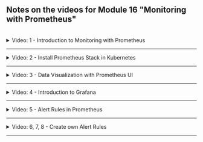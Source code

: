 ## Notes on the videos for Module 16 "Monitoring with Prometheus"
<br />

<details>
<summary>Video: 1 - Introduction to Monitoring with Prometheus</summary>
<br />

Prometheus is an open-source monitoring system and alerting toolkit. It is used widely and has an active community. Prometheus gathers, organizes, and stores metrics as time series data from targets by "scraping" metrics HTTP endpoints. It can also trigger alerts when specified conditions are observed.

Prometheus was designed for monitoring highly dynamic container environments like Kubernetes or Docker Swarm, but it can also be used to monitor traditional bare server applications.

### Why should you use Prometheus?
Monitoring highly dynamic container environments can be very challenging, so it helps to have tools like Prometheus, which are designed for monitoring these types of environments. When you have 100s or 1000s of containers, plus components on multiple levels (infrastructure, platform, application) you need a way to have a visibility and consistent monitoring across all these components. Without visibility, it's a black box for you. When things break inside your complex environment, you have no idea what is happening. You don't know what has caused the issue, what is not working.

**Example:** Many application errors appear in frontend to the end user. They only see the error message, but the cause can be any of the many components in the backend. Monitoring can help identifying the problem quickly with little effort. Instead of manually trying to troubleshoot across multiple components, it will help exactly pin point directly to the root cause.

With Prometheus everything is automated. It's constantly monitoring and looking out for any issues real time and may even identify a potential issue before it happens, so you can prevent it.

Prometheus
- constantly monitors all the services
- triggers alerts when a services crashes
- helps to identify problems before they happen

### Architecture
The `Prometheus Server` is the main component that does the actual monitoring work. It consists of a `Data Retrieval Worker` which scrapes the metrics data from applications, servers or services and stores it in a `Time Series Database`. It also contains an `HTTP Server` which accepts PromQL queries and is used by other components like the `Prometheus Web UI` or `Grafana`.

The applications, servers or services that are monitored by Prometheus are called `Targets`. And the units of these targets that are monitored (like CPU status, memory usage, disk space, requests count, exceptions count, request duration, etc.) are called `Metrics`.

The metrics are stored in human readable format. The contain a `Type` and a `Help` attribute. The type is one of the following:
- Counter: how many times x happened
- Gauge: what is the current value of x now
- Histogramm: how long or how big
The help attribute is just a description of what the metric is.

Prometheus collects the metrics data from targets by pulling that data from HTTP endpoints (`[host-address]/metrics`] the targets expose. The result returned by these endpoints must be in a format that Prometheus understands. Some services expose `/metrics` endpoints by default, others need another component for that, so called `Exporters`. Exporters help in exporting existing metrics from third-party systems as Prometheus metrics. An exporter is a service that fetches metrics from a target and converts the data and exposes them as Prometheus metrics. Prometheus can then scrape this endpoint as usual. Some exporters are maintained as part of the official Prometheus organization, others are externally contributed and maintained.

For example if you want to monitor a Linux server, you
- download a node exporter
- untar and execute it
- it converts metrics of the server
- and exposes a /metrics endpoint
- you configure Prometheus to scrape this endpoint

Exporters are often available as Docker images. If you want to monitor a MySQL database running in a pod inside a Kubernetes cluster, you can add a mysql exporter as a sidecar to that pod. Prometheus also provides monitoring of K8s cluster node resources out-of-the-box.

To monitor your own application, Prometheus provides client libraries for many different languages, that allow you to define and expose internal metrics via an HTTP endpoint on your application's instance.

If the number of targets to be monitored increases and one Prometheus server instance is no longer sufficient for scraping all the metrics endpoints, you can start additional Prometheus servers. These servers can then build a Prometheus federation wherein a Prometheus server can scrape data from other Prometheus servers.

When a target only runs for a short time, shorter than the scraping interval (e.g. a short-living batch job), it is also possible to define a `Push Gateway` the short-living target pushes its metrics to. Prometheus then collects the metrics from this gateway at a later time.

### Configuring Prometheus
You write your configuration in a `prometheus.yml` file to let Prometheus know what to scrape (which targets) and when (at what interval). Targets are discovered via a service discovery mechanism.

Example Config File:
```yaml
# how often Prometheus will scrape its targets
global:
  scrape_interval: 15s
  evaluation_interval: 15s

# rules for aggregating metric values or creating alerts when conditions are met
rule_files:
  - first.rules
  - second.rules

# what resources Prometheus monitors
scrape_configs:
  - job_name: prometheus
    static_configs:
      - targets: ['localhost:9090']  # Prometheus has its own /metrics endpoint
  - job_name: node_exporter
    scrape_interval: 1m
    scrape_timeout: 1m
    static_configs:
      - targets: ['localhost:9100']
```

Default values for each job are:
```yaml
metrics_path: "/metrics"
scheme: "http"
```

### Alertmanager
The Alertmanager handles alerts sent by Prometheus server. It takes care of deduplicating, grouping and routing them to the correct receiver integrations. Receivers can be email, PagerDuty, Slack etc. The Prometheus server reads the alert rules and if a condition for an alert is met, an alert is fired (i.e. sent to the alert manager).

### Prometheus Data Storage
Prometheus includes a local on-disk time series database, but optionally integrates with remote storage systems. Data in local storage is stored in a custom, highly efficient format.

### Querying Prometheus
Prometheus provides a functional query language called PromQL. It lets user select and aggregate time series data in real time.

Example queries:
```sh
http_requests_total{status!~"4.."}  # query all HTTP status codes except 4xx ones
rate(http_requests_total[5m])[30m:] # returns the 5min rate of the http_requests_total metric for the past 30mins
```

Options to view results are:
- Query target directly
- Prometheus Web UI
- Use a more powerful visualization tool, e.g. Grafana


</details>

*****

<details>
<summary>Video: 2 - Install Prometheus Stack in Kubernetes</summary>
<br />

### Setup Prometheus in an EKS Cluster
How can we deploy the different parts of the Prometheus monitoring stack in a Kubernetes cluster? There are several ways of doing it.

- Do it manually yoursef: Write all the configuration yaml files of the Prometheus components (like deployments, stateful sets, services, config maps, secrets etc. for Prometheus server, Alertmanager, Grafana, etc.) yourself and apply them to the cluster in the right order. This is a very inefficient way.
- Use an Operator: Find a Prometheus operator (manages the combination of all Prometheus components as one unit) and deploy it in the K8s cluster using the configuration files of the operator.
- Use a Helm chart to deploy an operator: Helm manages the initial setup of the operator and the operator will manage the running Prometheus setup.

In the [first demo project](./demo-projects/1-install-prometheus-in-k8s/) we 
- create an EKS cluster using eksctl,
- deploy the microservices application we know from module 10 (Kubernetes) on that cluster,
- deploy the Prometheus stack,
- monitor the Kubernetes cluster,
- and monitor the microservices application.

</details>

*****

<details>
<summary>Video: 3 - Data Visualization with Prometheus UI</summary>
<br />

With monitoring we want to notice when something unexpected happens, i.e. we want to observe anomalies (CPU spikes, insufficient storage, high load, unauthorized requests, etc.). And then we want to react accordingly. Visualizing the monitored data can help a lot in these tasks.

### Prometheus UI
After having deployed the Prometheus monitoring stack, you can setup port forwarding for the service `service/monitoring-kube-prometheus-prometheus`:

```sh
kubectl port-forward service/monitoring-kube-prometheus-prometheus -n monitoring 9090:9090
# [1] 20532
# Forwarding from [::1]:9090 -> 9090
``` 

Open the browser and navigate to 'http://localhost:9090' to see the Prometheus Web UI.
- To see the list of monitored components, open Status (in the menu bar) > Targets.
- To see all the metrics being collected, press the 'earth'-button next to "Execute" on the top right of the Prometheus dashboard and select a metric. To filter a metric you can add the filter criteria within curly braces (e.g. `apiserver_request_total{verb="GET"}`). 
- To see the configuration, open Status > Configuration. The `scrape_configs` section within the configuration contains a list of jobs:

```yaml
...
scrape_configs:
- job_name: serviceMonitor/monitoring/monitoring-kube-prometheus-alertmanager/0
  honor_timestamps: true
  scrape_interval: 30s
  scrape_timeout: 10s
  metrics_path: /metrics
  scheme: http
  follow_redirects: true
  enable_http2: true
  ...
```

What is the concept of a `job` in Prometheus? A target may have multiple endpoints (aka instances). And a collection of such instances with the same purpose is called a 'job'. 

Prometheus UI can be helpful to debug the configuration. But it is not really helpful in visualizing anomalies. Grafana, which is discussed in the next video, is much better for that purpose.

</details>

*****

<details>
<summary>Video: 4 - Introduction to Grafana</summary>
<br />

### Introduction to the Grafana UI
Grafana is a powerful open source visualization and analytics software. It was already deployed with the Prometheus Operator Helm Chart.

List the services in the 'monitoring' namespace to get information about the Grafana service:
```sh
kubectl get services -n monitoring
# NAME                                      TYPE        CLUSTER-IP       EXTERNAL-IP   PORT(S)                      AGE
# alertmanager-operated                     ClusterIP   None             <none>        9093/TCP,9094/TCP,9094/UDP   2d
# monitoring-grafana                        ClusterIP   10.100.22.92     <none>        80/TCP                       2d
# monitoring-kube-prometheus-alertmanager   ClusterIP   10.100.214.211   <none>        9093/TCP,8080/TCP            2d
# monitoring-kube-prometheus-operator       ClusterIP   10.100.79.107    <none>        443/TCP                      2d
# monitoring-kube-prometheus-prometheus     ClusterIP   10.100.145.159   <none>        9090/TCP,8080/TCP            2d
# monitoring-kube-state-metrics             ClusterIP   10.100.117.112   <none>        8080/TCP                     2d
# monitoring-prometheus-node-exporter       ClusterIP   10.100.141.223   <none>        9100/TCP                     2d
# prometheus-operated                       ClusterIP   None             <none>        9090/TCP                     2d
```

As you see the 'monitoring-grafana' service is listening on port 80. So lets setup port forwarding for this service:

```sh
kubectl port-forward service/monitoring-grafana -n monitoring 8080:80
# [2] 22356
# Forwarding from [::1]:8080 -> 3000
``` 

Open the browser and navigate to 'http://localhost:8080' to get to the login page of Grafana. The Helm chart of Prometheus stack is configured with login credentials. The username is 'admin' and the password is 'prom-operator'.

The Grafana UI is made up of dashboards. A dashboard is a set of one or more panels. Toggle the hamburger menu on the top left and select 'Dashboards' to open a list of dashboards already configured by the Helm chart. Dashboards are grouped into folders ('General' is the only folder right now). The get a first impression, open the 'Kubernetes / Compute Resources / Cluster' dashboard. 

As you see, a dashboard is a set of one or more panels. It is organized into one or more rows. Rows are logical dividers within a dashboard. They are used to group panels together.

Panel are the basic visualization building blocks in Grafana. They are composed by a query and a visualization. Each panel has a query editor specific to the data source selected in the panel. A panel can be moved and resized within a dashboard.

you can create your own dashboard if you want or you can edit existing ones (e.g. adding / removing panels).

Using the time range selector in the upper right you can zoom in or out in a graph. To zoom in you can also directly select the time frame of interest in a displayed graph.

In the right upper corner of each panel you'll find a 3-dot menu providing action like 'Edit', where you can edit the PromQL expressions used to collect the metrics the panel is based on. You may also choose another chart type.

### Create your own Dashboard
Navigate to Home > Dashboards, press the blue "New" button and select "New dashboard". Press "Add visualization" and select the Prometheus data source. In the metrics explorer you can select a metric, e.g. `cluster:node_cpu:sum_rate5m`. Press "Run queries" to display the graph. Press "Apply" to put the visualization on your new dashboard. Using the "Add" button you can add new rows or visualizations to the dashboard.

See [Grafana Documentation](https://grafana.com/docs/grafana/latest/dashboards/)

### Test Anomalies
To force a CPU spike that can be analyzed in Grafana, we are going to deploy a pod in the cluster, that sends a lot of requests to the endpoint of our online shop application. Execute the following command:
```sh
kubectl run curl-test --image=radial/busyboxplus:curl -i --tty --rm
[ root@curl-test:/ ]$ vi test.sh
# add the following content in vi:
for i in $(seq 1 10000)
do
  curl http://aef508a483cb942da8affab91f564595-502614928.eu-central-1.elb.amazonaws.com > text.txt
done
# save the file and make it executable
chmod +x test.sh

# run the script
./test.sh

# after the script has ended (ca. 5min) exit the pod
exit
```

Now you can have a look at the dashboards `Node Exporter / Nodes`, `Kubernetes / Compute Resources / Cluster`, `Kubernetes / Compute Resources / Namespace (Workloads)`, `Kubernetes / Compute Resources / Node (Pods)` or `Kubernetes / Compute Resources / Pod` to see the spike in CPU usage and find out which microservice contributed the biggest part of this CPU usage.

### Configure Users & Data Sources
As an admin user you can manage teams and users in Grafana. Open the hamburger menu in the top left corner and select 'Administration > Users' or 'Administration > Teams'.

To manage the datasources (endpoints Grafana uses to collect its data), open the hamburger menu in the top left corner and select 'Connections > Add new connection' or 'Connections > Data sources'. In the dashboards you can only visualize data coming from one of the configured data sources.

In the current Grafana setup configured by the Helm chart, there are two data sources: 'Prometheus' (= default) with the endpoint http://monitoring-kube-prometheus-prometheus.monitoring:9090 and 'Alertmanager' with the endpoint http://monitoring-kube-prometheus-alertmanager.monitoring:9093/.


</details>

*****

<details>
<summary>Video: 5 - Alert Rules in Prometheus</summary>
<br />

Instead of constantly checking the metrics visualization, you want to get notified when something special happens. Only then you will check your dashboards. So we need to configure the monitoring stack to notify us whenever something unexpected happens.

Alerting with Prometheus is separated into 2 parts:
- 1. Alerting rules in Prometheus server send alerts to an Alertmanager
- 2. Alertmanager then manages (deduplicating, grouping, routing) those alerts, including sending out notifications

Main steps to setup alerting and notifications:
- Setup and configure the Alertmanager
- Configure Prometheus to talk to the Alertmanager
- Create alerting rules in Prometheus

Prometheus server and Alertmanager each have their own configuration file.

See [Prometheus Alerting Documentation](https://prometheus.io/docs/alerting/latest/overview/)

### Examine existing alert rules
Existing alert rules can inspect on Prometheus UI > Alerts. The first one looks like this:
```yaml
name: AlertmanagerFailedReload
expr: max_over_time(alertmanager_config_last_reload_successful{job="monitoring-kube-prometheus-alertmanager",namespace="monitoring"}[5m]) == 0
for: 10m
labels:
  severity: critical
annotations:
  description: Configuration has failed to load for {{ $labels.namespace }}/{{ $labels.pod}}.
  runbook_url: https://runbooks.prometheus-operator.dev/runbooks/alertmanager/alertmanagerfailedreload
  summary: Reloading an Alertmanager configuration has failed.
```

`expr` is a PromQL expression. It contains a metric (`alertmanager_config_last_reload_successful`), a filter applied to that metric (`{job="monitoring-kube-prometheus-alertmanager",namespace="monitoring"}`) and a function applied on the filtered metric (`max_over_time(...[5m])`, [5m] is a parameter of the function).

`severity` let's you define how important/severe the problem is.\
(By the way: You may define your own custom labels to group alert rules and select them based on this grouping.)

`for` lets you define a duration Prometheus is waiting before it fires an alert if the problem still exists after that duration.

`description` specifies the alert message that will be sent. `$labels` references the metric attributes (that can be used to filter the metric).

`runbook_url` points to a web page describing the alert rule (including tips on how to fix the problem if it occurs).

`summary` holds a short explanation of the alert rule.

</details>

*****

<details>
<summary>Video: 6, 7, 8 - Create own Alert Rules</summary>
<br />

Let's say we want to get an alert 
- when the CPU usage exceeds 50% (based on the Grafana visualization we saw that normally the CPU usage is between 20 and 40%)
- or when a Pod cannot start.

How do we configure according alert rules?

See [demo project #2](./demo-projects/2-alerting/)

</details>

*****